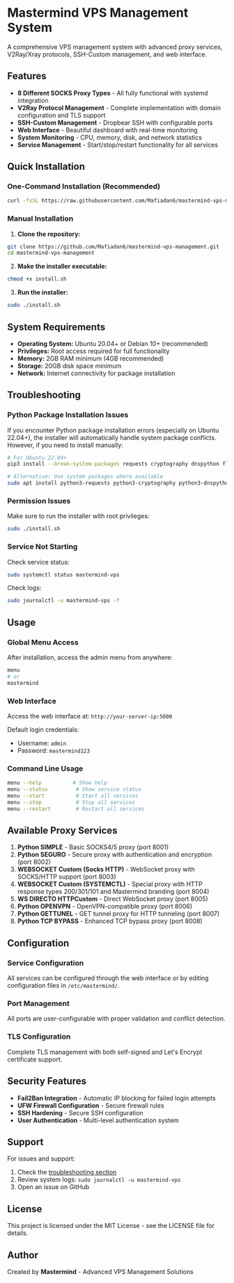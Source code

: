 # Mastermind VPS Management System

A comprehensive VPS management system with advanced proxy services, V2Ray/Xray protocols, SSH-Custom management, and web interface.

## Features

- **8 Different SOCKS Proxy Types** - All fully functional with systemd integration
- **V2Ray Protocol Management** - Complete implementation with domain configuration and TLS support
- **SSH-Custom Management** - Dropbear SSH with configurable ports
- **Web Interface** - Beautiful dashboard with real-time monitoring
- **System Monitoring** - CPU, memory, disk, and network statistics
- **Service Management** - Start/stop/restart functionality for all services

## Quick Installation

### One-Command Installation (Recommended)

```bash
curl -fsSL https://raw.githubusercontent.com/Mafiadan6/mastermind-vps-management/main/install.sh | sudo bash
```

### Manual Installation

1. **Clone the repository:**
```bash
git clone https://github.com/Mafiadan6/mastermind-vps-management.git
cd mastermind-vps-management
```

2. **Make the installer executable:**
```bash
chmod +x install.sh
```

3. **Run the installer:**
```bash
sudo ./install.sh
```

## System Requirements

- **Operating System:** Ubuntu 20.04+ or Debian 10+ (recommended)
- **Privileges:** Root access required for full functionality
- **Memory:** 2GB RAM minimum (4GB recommended)
- **Storage:** 20GB disk space minimum
- **Network:** Internet connectivity for package installation

## Troubleshooting

### Python Package Installation Issues

If you encounter Python package installation errors (especially on Ubuntu 22.04+), the installer will automatically handle system package conflicts. However, if you need to install manually:

```bash
# For Ubuntu 22.04+
pip3 install --break-system-packages requests cryptography dnspython flask pproxy proxy.py asyncio psutil scapy

# Alternative: Use system packages where available
sudo apt install python3-requests python3-cryptography python3-dnspython python3-flask python3-psutil
```

### Permission Issues

Make sure to run the installer with root privileges:
```bash
sudo ./install.sh
```

### Service Not Starting

Check service status:
```bash
sudo systemctl status mastermind-vps
```

Check logs:
```bash
sudo journalctl -u mastermind-vps -f
```

## Usage

### Global Menu Access

After installation, access the admin menu from anywhere:
```bash
menu
# or
mastermind
```

### Web Interface

Access the web interface at: `http://your-server-ip:5000`

Default login credentials:
- Username: `admin`
- Password: `mastermind123`

### Command Line Usage

```bash
menu --help          # Show help
menu --status         # Show service status
menu --start          # Start all services
menu --stop           # Stop all services
menu --restart        # Restart all services
```

## Available Proxy Services

1. **Python SIMPLE** - Basic SOCKS4/5 proxy (port 8001)
2. **Python SEGURO** - Secure proxy with authentication and encryption (port 8002)
3. **WEBSOCKET Custom (Socks HTTP)** - WebSocket proxy with SOCKS/HTTP support (port 8003)
4. **WEBSOCKET Custom (SYSTEMCTL)** - Special proxy with HTTP response types 200/301/101 and Mastermind branding (port 8004)
5. **WS DIRECTO HTTPCustom** - Direct WebSocket proxy (port 8005)
6. **Python OPENVPN** - OpenVPN-compatible proxy (port 8006)
7. **Python GETTUNEL** - GET tunnel proxy for HTTP tunneling (port 8007)
8. **Python TCP BYPASS** - Enhanced TCP bypass proxy (port 8008)

## Configuration

### Service Configuration

All services can be configured through the web interface or by editing configuration files in `/etc/mastermind/`.

### Port Management

All ports are user-configurable with proper validation and conflict detection.

### TLS Configuration

Complete TLS management with both self-signed and Let's Encrypt certificate support.

## Security Features

- **Fail2Ban Integration** - Automatic IP blocking for failed login attempts
- **UFW Firewall Configuration** - Secure firewall rules
- **SSH Hardening** - Secure SSH configuration
- **User Authentication** - Multi-level authentication system

## Support

For issues and support:
1. Check the [troubleshooting section](#troubleshooting)
2. Review system logs: `sudo journalctl -u mastermind-vps`
3. Open an issue on GitHub

## License

This project is licensed under the MIT License - see the LICENSE file for details.

## Author

Created by **Mastermind** - Advanced VPS Management Solutions
